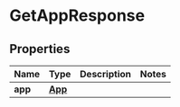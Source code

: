 
# GetAppResponse

## Properties
Name | Type | Description | Notes
------------ | ------------- | ------------- | -------------
**app** | [**App**](App.md) |  | 



